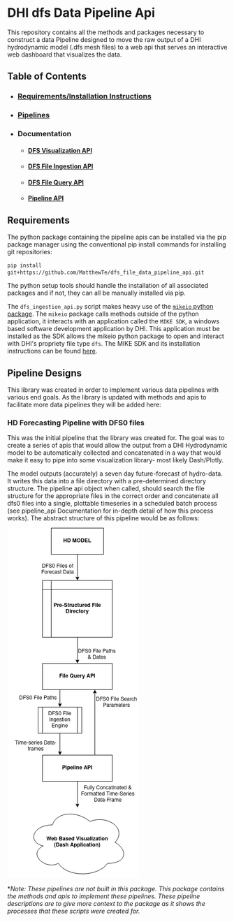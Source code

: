 # DHI dfs Data Pipeline Api
This repository contains all the methods and packages necessary to construct a data Pipeline designed to move the raw
output of a DHI hydrodynamic model (.dfs mesh files) to a web api that serves an interactive web dashboard that visualizes
the data.

## Table of Contents
* ### [Requirements/Installation Instructions](https://github.com/MatthewTe/dfs_file_data_pipeline_api#requirements)
* ### [Pipelines](https://github.com/MatthewTe/dfs_file_data_pipeline_api#pipeline-designs)
* ### Documentation
  * #### [DFS Visualization API](https://github.com/MatthewTe/dfsu_visualization_pipeline/blob/master/docs/dfs%20file%20visualization.md)
  * #### [DFS File Ingestion API](https://github.com/MatthewTe/dfsu_visualization_pipeline/blob/master/docs/dfs%20file%20ingestion.md)
  * #### [DFS File Query API](https://github.com/MatthewTe/dfsu_visualization_pipeline/blob/master/docs/dfs%20file%20query%20api.md)
  * #### [Pipeline API](https://github.com/MatthewTe/dfs_file_data_pipeline_api/blob/master/docs/dfs%20pipeline%20api.md)

## Requirements
The python package containing the pipeline apis can be installed via the pip package manager using the conventional pip install commands for installing git repositories:

```
pip install git+https://github.com/MatthewTe/dfs_file_data_pipeline_api.git
```
The python setup tools should handle the installation of all associated packages and if not, they can all be manually installed via pip.

The `dfs_ingestion_api.py` script makes heavy use of the [`mikeio` python package](https://github.com/DHI/mikeio). The `mikeio` package calls methods outside of the python application, it interacts with an application called the `MIKE SDK`, a windows based software development application by DHI. This application must be installed as the SDK allows the mikeio python package to open and interact with DHI's propriety file type `dfs`. The MIKE SDK and its installation instructions can be found [here](https://www.mikepoweredbydhi.com/download/mike-2017-sp2/mike-sdk).

## Pipeline Designs
This library was created in order to implement various data pipelines with various end goals. As the library is updated with methods and apis to facilitate more data pipelines they will be added here:

### HD Forecasting Pipeline with DFS0 files
This was the initial pipeline that the library was created for. The goal was to create a series of apis that would allow the output from a DHI Hydrodynamic model to be automatically collected and concatenated in a way that would make it easy to pipe into some visualization library- most likely Dash/Plotly.

The model outputs (accurately) a seven day future-forecast of hydro-data. It writes this data into a file directory with a pre-determined directory structure. The pipeline api object when called, should search the file structure for the appropriate files in the correct order and concatenate all dfs0 files into a single, plottable timeseries in a scheduled batch process (see pipeline_api Documentation for in-depth detail of how this process works). The abstract structure of this pipeline would be as follows:

![IMAGE NOT FOUND](https://github.com/MatthewTe/dfs_file_data_pipeline_api/blob/master/resources/DFS0%20Seven%20Day%20Forecast%20Pipeline%20Structure.png)  

**Note: These pipelines are not built in this package. This package contains the methods and apis to implement these pipelines. These pipeline descriptions are to give more context to the package as it shows the processes that these scripts were created for.*
